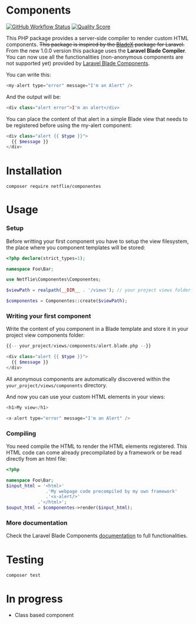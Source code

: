 
# Components
[![GitHub Workflow Status](https://img.shields.io/github/workflow/status/netflie/componentes/PHP%20Composer?label=tests)](https://github.com/netflie/componentes/actions?query=workflow%3A%22PHP+Composer%22) [![Quality Score](https://img.shields.io/scrutinizer/g/netflie/componentes.svg)](https://scrutinizer-ci.com/g/netflie/componentes)

This PHP package provides a server-side compiler to render custom HTML components. ~~This package is inspired by the [BladeX](https://github.com/spatie/laravel-blade-x/) package for Laravel.~~ From the new 1.0.0 version this package uses the **Laravel Blade Compiler**. You can now use all the functionalities (non-anonymous components are not supported yet) provided by [Laravel Blade Components](https://laravel.com/docs/7.x/blade#components).

You can write this:
```php
<my-alert type="error" message="I'm an Alert" />
```
And the output will be:
```php
<div class="alert error">I'm an alert</div>
```
You can place the content of that alert in a simple Blade view that needs to be registered before using the my-alert component:
```php
<div class="alert {{ $type }}">
  {{ $message }}
</div>
```
# Installation

    composer require netflie/componentes

# Usage

### Setup
Before writting your first component you have to setup the view filesystem, the place where you component templates will be stored:

```php
<?php declare(strict_types=1);

namespace Foo\Bar;

use Netflie\Componentes\Componentes;

$viewPath = realpath(__DIR__ . '/views'); // your project views folder

$componentes = Componentes::create($viewPath);
```

### Writing your first component

Write the content of you component in a Blade template and store it in your project view components folder:
```php
{{-- your_project/views/components/alert.blade.php --}}

<div class="alert {{ $type }}">
  {{ $message }}
</div>
```
All anonymous components are automatically discovered within the `your_project/views/components` directory.

And now you can use your custom HTML elements in your views:
```php
<h1>My view</h1>

<x-alert type="error" message="I'm an Alert" />
```
### Compiling
You need compile the HTML to render the HTML elements registered. This HTML code can come already precompilated by a framework or be read directly from an html file:

```php
<?php

namespace Foo\Bar;
$input_html = '<html>'
               .'My webpage code precompiled by my own framework'
               .'<x-alert/>'
            .'</html>';
$ouput_html = $componentes->render($input_html);
```

### More documentation
Check the Laravel Blade Components [documentation](https://laravel.com/docs/7.x/blade#components) to full functionalities.

# Testing
    composer test

# In progress

- Class based component